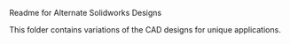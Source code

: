 Readme for Alternate Solidworks Designs

This folder contains variations of the CAD designs for unique applications.
